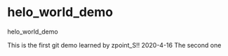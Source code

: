# helo_world_demo
helo_world_demo

This is the first git demo learned by zpoint_S!!
2020-4-16
The second one
